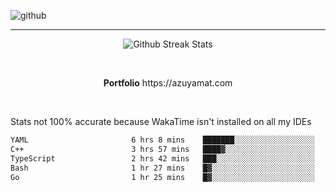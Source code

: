 ![github](https://media.discordapp.net/attachments/881363147364118528/1142610121697021952/background.png?width=1000&height=300)<br>
___
<p align="center">
  <img alt="Github Streak Stats" src="https://streak-stats.demolab.com?user=Azuyamat&theme=transparent&hide_border=true"/>
</p><br>
<p align="center">
      <strong>Portfolio</strong> https://azuyamat.com
</p><br>

Stats not 100% accurate because WakaTime isn't installed on all my IDEs
<!--START_SECTION:waka-->

```txt
YAML                       6 hrs 8 mins    ███████░░░░░░░░░░░░░░░░░░   28.13 %
C++                        3 hrs 57 mins   ████▓░░░░░░░░░░░░░░░░░░░░   18.11 %
TypeScript                 2 hrs 42 mins   ███░░░░░░░░░░░░░░░░░░░░░░   12.39 %
Bash                       1 hr 27 mins    █▓░░░░░░░░░░░░░░░░░░░░░░░   06.70 %
Go                         1 hr 25 mins    █▓░░░░░░░░░░░░░░░░░░░░░░░   06.54 %
```

<!--END_SECTION:waka-->
